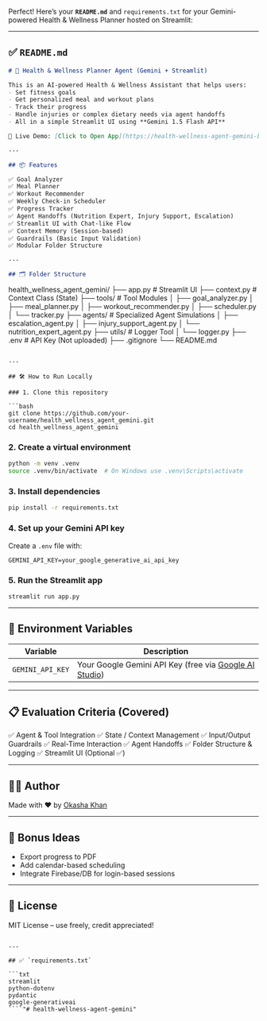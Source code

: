 Perfect! Here’s your **`README.md`** and `requirements.txt` for your Gemini-powered Health & Wellness Planner hosted on Streamlit:

---

## ✅ `README.md`

```markdown
# 🧠 Health & Wellness Planner Agent (Gemini + Streamlit)

This is an AI-powered Health & Wellness Assistant that helps users:
- Set fitness goals
- Get personalized meal and workout plans
- Track their progress
- Handle injuries or complex dietary needs via agent handoffs
- All in a simple Streamlit UI using **Gemini 1.5 Flash API**

🚀 Live Demo: [Click to Open App](https://health-wellness-agent-gemini-by-okasha.streamlit.app)

---

## 📦 Features

✅ Goal Analyzer  
✅ Meal Planner  
✅ Workout Recommender  
✅ Weekly Check-in Scheduler  
✅ Progress Tracker  
✅ Agent Handoffs (Nutrition Expert, Injury Support, Escalation)  
✅ Streamlit UI with Chat-like Flow  
✅ Context Memory (Session-based)  
✅ Guardrails (Basic Input Validation)  
✅ Modular Folder Structure  

---

## 🗂️ Folder Structure

```

health\_wellness\_agent\_gemini/
├── app.py                       # Streamlit UI
├── context.py                   # Context Class (State)
├── tools/                       # Tool Modules
│   ├── goal\_analyzer.py
│   ├── meal\_planner.py
│   ├── workout\_recommender.py
│   ├── scheduler.py
│   └── tracker.py
├── agents/                      # Specialized Agent Simulations
│   ├── escalation\_agent.py
│   ├── injury\_support\_agent.py
│   └── nutrition\_expert\_agent.py
├── utils/                       # Logger Tool
│   └── logger.py
├── .env                         # API Key (Not uploaded)
├── .gitignore
└── README.md

````

---

## 🛠️ How to Run Locally

### 1. Clone this repository

```bash
git clone https://github.com/your-username/health_wellness_agent_gemini.git
cd health_wellness_agent_gemini
````

### 2. Create a virtual environment

```bash
python -m venv .venv
source .venv/bin/activate  # On Windows use .venv\Scripts\activate
```

### 3. Install dependencies

```bash
pip install -r requirements.txt
```

### 4. Set up your Gemini API key

Create a `.env` file with:

```env
GEMINI_API_KEY=your_google_generative_ai_api_key
```

### 5. Run the Streamlit app

```bash
streamlit run app.py
```

---

## 🔐 Environment Variables

| Variable         | Description                                                                                 |
| ---------------- | ------------------------------------------------------------------------------------------- |
| `GEMINI_API_KEY` | Your Google Gemini API Key (free via [Google AI Studio](https://makersuite.google.com/app)) |

---

## 📋 Evaluation Criteria (Covered)

✅ Agent & Tool Integration
✅ State / Context Management
✅ Input/Output Guardrails
✅ Real-Time Interaction
✅ Agent Handoffs
✅ Folder Structure & Logging
✅ Streamlit UI (Optional ✅)

---

## 🙋‍♂️ Author

Made with ❤️ by [Okasha Khan](https://github.com/Okashanadeem)

---

## 🧪 Bonus Ideas

* Export progress to PDF
* Add calendar-based scheduling
* Integrate Firebase/DB for login-based sessions

---

## 📄 License

MIT License – use freely, credit appreciated!

````

---

## ✅ `requirements.txt`

```txt
streamlit
python-dotenv
pydantic
google-generativeai
````"# health-wellness-agent-gemini" 
